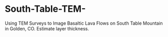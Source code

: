 # South-Table-TEM-
Using TEM Surveys to Image Basaltic Lava Flows on South Table Mountain in Golden, CO. Estimate layer thickness. 
